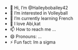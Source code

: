 - 👋 Hi, I’m @Haileybobailey42
- 👀 I’m interested in Volleyball
- 🌱 I’m currently learning French
- 💞️ I love Abi,kat
- 📫 How to reach me ...
- 😄 Pronouns: ...
- ⚡ Fun fact: Im a sigma

<!---
Haileybobailey42/Haileybobailey42 is a ✨ special ✨ repository because its `README.md` (this file) appears on your GitHub profile.
You can click the Preview link to take a look at your changes.
--->
